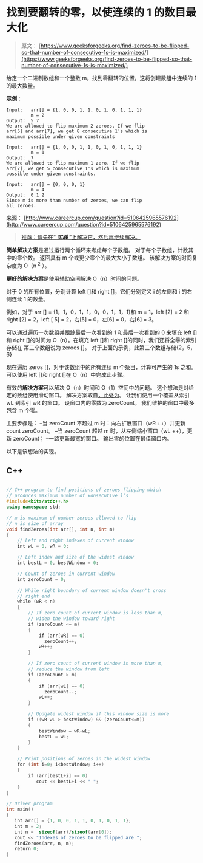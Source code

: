 # 找到要翻转的零，以使连续的 1 的数目最大化

> 原文： [https://www.geeksforgeeks.org/find-zeroes-to-be-flipped-so-that-number-of-consecutive-1s-is-maximized/](https://www.geeksforgeeks.org/find-zeroes-to-be-flipped-so-that-number-of-consecutive-1s-is-maximized/)

给定一个二进制数组和一个整数 m，找到零翻转的位置，这将创建数组中连续的 1 的最大数量。

**示例**：

```
Input:   arr[] = {1, 0, 0, 1, 1, 0, 1, 0, 1, 1, 1}
         m = 2
Output:  5 7
We are allowed to flip maximum 2 zeroes. If we flip
arr[5] and arr[7], we get 8 consecutive 1's which is
maximum possible under given constraints 

Input:   arr[] = {1, 0, 0, 1, 1, 0, 1, 0, 1, 1, 1}
         m = 1
Output:  7
We are allowed to flip maximum 1 zero. If we flip 
arr[7], we get 5 consecutive 1's which is maximum 
possible under given constraints.

Input:   arr[] = {0, 0, 0, 1}
         m = 4
Output:  0 1 2
Since m is more than number of zeroes, we can flip
all zeroes.

```

来源： [http://www.careercup.com/question?id=5106425965576192](http://www.careercup.com/question?id=5106425965576192)

> [推荐：请先在“ ***实践*** ”上解决它，然后再继续解决。](https://practice.geeksforgeeks.org/problems/maximize-number-of-1s/0)

**简单解决方案**是通过运行两个循环来考虑每个子数组。 对于每个子数组，计数其中的零个数。 返回具有 m 个或更少零个的最大大小子数组。 该解决方案的时间复杂度为 O（n <sup>2</sup> ）。

**更好的解决方案**是使用辅助空间解决 O（n）时间的问题。

对于 0 的所有位置，分别计算 left []和 right []，它们分别定义 i 的左侧和 i 的右侧连续 1 的数量。

例如，对于 arr [] = {1，1，0，1，1，0，0，1，1，1}和 m = 1，left [2] = 2 和 right [2] = 2，left [ 5] = 2，右[5] = 0，左[6] = 0，右[6] = 3。

可以通过遍历一次数组并跟踪最后一次看到的 1 和最后一次看到的 0 来填充 left []和 right []的时间为 O（n）。在填充 left []和 right []的同时，我们还将全零的索引存储在 第三个数组说为 zeroes []。 对于上面的示例，此第三个数组存储{2，5，6}

现在遍历 zeros []，对于该数组中的所有连续 m 个条目，计算可产生的 1s 之和。 可以使用 left []和 right []在 O（n）中完成此步骤。

有效的**解决方案**可以解决 O（n）时间和 O（1）空间中的问题。 这个想法是对给定的数组使用滑动窗口。 解决方案取自[，此处为](http://www.careercup.com/question?id=5106425965576192)。
让我们使用一个覆盖从索引 wL 到索引 wR 的窗口。 设窗口内的零数为 zeroCount。 我们维护的窗口中最多包含 m 个零。

主要步骤是：
–当 zeroCount 不超过 m 时：向右扩展窗口（wR ++）并更新 count zeroCount。
–当 zeroCount 超过 m 时，从左侧缩小窗口（wL ++），更新 zeroCount；
–一路更新最宽的窗口。 输出零的位置在最佳窗口内。

以下是该想法的实现。

## C++ 

```cpp

// C++ program to find positions of zeroes flipping which 
// produces maximum number of xonsecutive 1's 
#include<bits/stdc++.h> 
using namespace std; 

// m is maximum of number zeroes allowed to flip 
// n is size of array 
void findZeroes(int arr[], int n, int m) 
{ 
    // Left and right indexes of current window 
    int wL = 0, wR = 0;  

    // Left index and size of the widest window  
    int bestL = 0, bestWindow = 0;  

    // Count of zeroes in current window 
    int zeroCount = 0;  

    // While right boundary of current window doesn't cross  
    // right end 
    while (wR < n) 
    { 
        // If zero count of current window is less than m, 
        // widen the window toward right 
        if (zeroCount <= m) 
        { 
            if (arr[wR] == 0) 
              zeroCount++; 
            wR++; 
        } 

        // If zero count of current window is more than m, 
        // reduce the window from left 
        if (zeroCount > m) 
        { 
            if (arr[wL] == 0) 
              zeroCount--; 
            wL++; 
        } 

        // Updqate widest window if this window size is more 
        if ((wR-wL > bestWindow) && (zeroCount<=m)) 
        { 
            bestWindow = wR-wL; 
            bestL = wL; 
        } 
    } 

    // Print positions of zeroes in the widest window 
    for (int i=0; i<bestWindow; i++) 
    { 
        if (arr[bestL+i] == 0) 
           cout << bestL+i << " "; 
    } 
} 

// Driver program 
int main() 
{ 
   int arr[] = {1, 0, 0, 1, 1, 0, 1, 0, 1, 1}; 
   int m = 2; 
   int n =  sizeof(arr)/sizeof(arr[0]); 
   cout << "Indexes of zeroes to be flipped are "; 
   findZeroes(arr, n, m); 
   return 0; 
} 

```